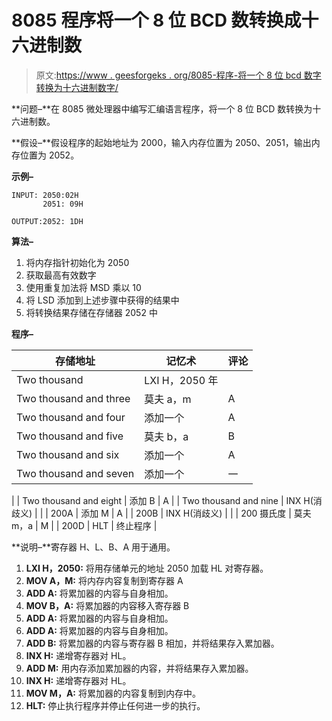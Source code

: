 # 8085 程序将一个 8 位 BCD 数转换成十六进制数

> 原文:[https://www . geesforgeks . org/8085-程序-将一个 8 位 bcd 数字转换为十六进制数字/](https://www.geeksforgeeks.org/8085-program-to-convert-an-8-bit-bcd-number-into-hexadecimal-number/)

**问题–**在 8085 微处理器中编写汇编语言程序，将一个 8 位 BCD 数转换为十六进制数。

**假设–**假设程序的起始地址为 2000，输入内存位置为 2050、2051，输出内存位置为 2052。

**示例–**

```
INPUT: 2050:02H
       2051: 09H

OUTPUT:2052: 1DH 
```

**算法–**

1.  将内存指针初始化为 2050
2.  获取最高有效数字
3.  使用重复加法将 MSD 乘以 10
4.  将 LSD 添加到上述步骤中获得的结果中
5.  将转换结果存储在存储器 2052 中

**程序–**

| 存储地址 | 记忆术 | 评论 |
| --- | --- | --- |
| Two thousand | LXI H，2050 年 |  |
| Two thousand and three | 莫夫 a，m | A |
| Two thousand and four | 添加一个 | A |
| Two thousand and five | 莫夫 b，a | B |
| Two thousand and six | 添加一个 | A |
| Two thousand and seven | 添加一个 | 一
 |
| Two thousand and eight | 添加 B | A |
| Two thousand and nine | INX H(消歧义) |  |
| 200A | 添加 M | A |
| 200B | INX H(消歧义) |  |
| 200 摄氏度 | 莫夫 m，a | M |
| 200D | HLT | 终止程序 |

**说明–**寄存器 H、L、B、A 用于通用。

1.  **LXI H，2050:** 将用存储单元的地址 2050 加载 HL 对寄存器。
2.  **MOV A，M:** 将内存内容复制到寄存器 A
3.  **ADD A:** 将累加器的内容与自身相加。
4.  **MOV B，A:** 将累加器的内容移入寄存器 B
5.  **ADD A:** 将累加器的内容与自身相加。
6.  **ADD A:** 将累加器的内容与自身相加。
7.  **ADD B:** 将累加器的内容与寄存器 B 相加，并将结果存入累加器。
8.  **INX H:** 递增寄存器对 HL。
9.  **ADD M:** 用内存添加累加器的内容，并将结果存入累加器。
10.  **INX H:** 递增寄存器对 HL。
11.  **MOV M，A:** 将累加器的内容复制到内存中。
12.  **HLT:** 停止执行程序并停止任何进一步的执行。